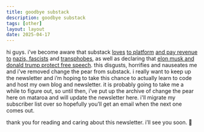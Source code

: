 ```yaml
---
title: goodbye substack
description: goodbye substack
tags: [other]
layout: layout
date: 2025-04-17
---
```


hi guys. i’ve become aware that substack [loves](https://en.wikipedia.org/wiki/Substack#%22Substackers_Against_Nazis%22) [to platform](https://archive.is/uyugO) [and pay revenue to](https://www.nbcnews.com/tech/internet/pressure-builds-newsletter-company-substack-stop-paying-nazi-writers-rcna132593) [nazis, fascists](https://www.thehandbasket.co/p/substack-announcement-bari-weiss-free-press) and [transphobes](https://yanyiii.com/the-freedom-of-hate/?ref=the-reading-newsletter), as well as declaring that [elon musk and donald trump protect free speech](https://post.substack.com/p/the-fight-for-free-speech-in-2025). this disgusts, horrifies and nauseates me and i’ve removed change the pear from substack. i really want to keep up the newsletter and i’m hoping to take this chance to actually learn to code and host my own blog and newsletter. it is probably going to take me a while to figure out, so until then, i’ve put up the archive of change the pear here on mataroa and will update the newsletter here. i'll migrate my subscriber list over so hopefully you’ll get an email when the next one comes out.  

thank you for reading and caring about this newsletter. i’ll see you soon. 🍐